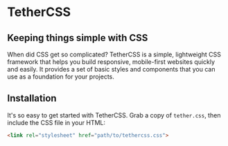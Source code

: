 # TetherCSS
## Keeping things simple with CSS

When did CSS get so complicated? TetherCSS is a simple, lightweight CSS framework that helps you build responsive, mobile-first websites quickly and easily. It provides a set of basic styles and components that you can use as a foundation for your projects.

## Installation
It's so easy to get started with TetherCSS. Grab a copy of `tether.css`, then include the CSS file in your HTML:

```html
<link rel="stylesheet" href="path/to/tethercss.css">
```